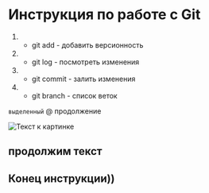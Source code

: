 # Инструкция по работе с Git
1. * git add - добавить версионность
2. * git log - посмотреть изменения
3. * git commit - залить изменения
4. * git branch - список веток


`выделенный`
@ продолжение

![Текст к картинке](1666206241_12-mykaleidoscope-ru-p-kartinka-na-zastavku-oboi-12.jpg)

## продолжим текст

## Конец инструкции))

